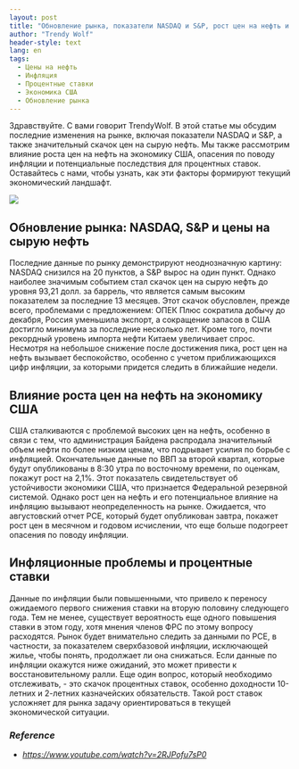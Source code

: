 ```yaml
---
layout: post
title: "Обновление рынка, показатели NASDAQ и S&P, рост цен на нефть и последствия для экономики"
author: "Trendy Wolf"
header-style: text
lang: en
tags:
  - Цены на нефть
  - Инфляция
  - Процентные ставки
  - Экономика США
  - Обновление рынка
---
```


Здравствуйте. С вами говорит TrendyWolf. В этой статье мы обсудим последние изменения на рынке, включая показатели NASDAQ и S&P, а также значительный скачок цен на сырую нефть. Мы также рассмотрим влияние роста цен на нефть на экономику США, опасения по поводу инфляции и потенциальные последствия для процентных ставок. Оставайтесь с нами, чтобы узнать, как эти факторы формируют текущий экономический ландшафт.

<img
    src="https://i.ytimg.com/vi/2RJPofu7sP0/hqdefault.jpg"
/>


## Обновление рынка: NASDAQ, S&P и цены на сырую нефть
Последние данные по рынку демонстрируют неоднозначную картину: NASDAQ снизился на 20 пунктов, а S&P вырос на один пункт. Однако наиболее значимым событием стал скачок цен на сырую нефть до уровня 93,21 долл. за баррель, что является самым высоким показателем за последние 13 месяцев. Этот скачок обусловлен, прежде всего, проблемами с предложением: ОПЕК Плюс сократила добычу до декабря, Россия уменьшила экспорт, а сокращение запасов в США достигло минимума за последние несколько лет. Кроме того, почти рекордный уровень импорта нефти Китаем увеличивает спрос. Несмотря на небольшое снижение после достижения пика, рост цен на нефть вызывает беспокойство, особенно с учетом приближающихся цифр инфляции, за которыми придется следить в ближайшие недели.

## Влияние роста цен на нефть на экономику США
США сталкиваются с проблемой высоких цен на нефть, особенно в связи с тем, что администрация Байдена распродала значительный объем нефти по более низким ценам, что подрывает усилия по борьбе с инфляцией. Окончательные данные по ВВП за второй квартал, которые будут опубликованы в 8:30 утра по восточному времени, по оценкам, покажут рост на 2,1%. Этот показатель свидетельствует об устойчивости экономики США, что признается Федеральной резервной системой. Однако рост цен на нефть и его потенциальное влияние на инфляцию вызывают неопределенность на рынке. Ожидается, что августовский отчет PCE, который будет опубликован завтра, покажет рост цен в месячном и годовом исчислении, что еще больше подогреет опасения по поводу инфляции.

## Инфляционные проблемы и процентные ставки
Данные по инфляции были повышенными, что привело к переносу ожидаемого первого снижения ставки на вторую половину следующего года. Тем не менее, существует вероятность еще одного повышения ставки в этом году, хотя мнения членов ФРС по этому вопросу расходятся. Рынок будет внимательно следить за данными по PCE, в частности, за показателем сверхбазовой инфляции, исключающей жилье, чтобы понять, продолжает ли она снижаться. Если данные по инфляции окажутся ниже ожиданий, это может привести к восстановительному ралли. Еще один вопрос, который необходимо отслеживать, - это скачок процентных ставок, особенно доходности 10-летних и 2-летних казначейских обязательств. Такой рост ставок усложняет для рынка задачу ориентироваться в текущей экономической ситуации.


### _Reference_
- _https://www.youtube.com/watch?v=2RJPofu7sP0_

